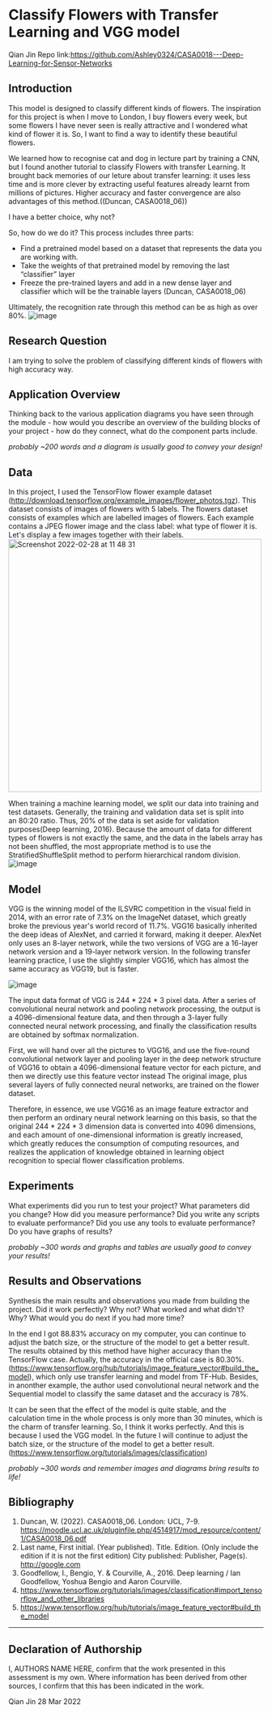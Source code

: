 # Classify Flowers with Transfer Learning and VGG model
Qian Jin
Repo link:https://github.com/Ashley0324/CASA0018---Deep-Learning-for-Sensor-Networks

## Introduction
This model is designed to classify different kinds of flowers. The inspiration for this project is when I move to London, I buy flowers every week, but some flowers I have never seen is really attractive and I wondered what kind of flower it is. So, I want to find a way to identify these beautiful flowers.

We learned how to recognise cat and dog in lecture part by training a CNN, but I found another tutorial to classify Flowers with transfer Learning. It brought back memories of our leture about transfer learning: it uses less time and is more clever by extracting useful features already learnt from millions of pictures. Higher accuracy and faster convergence are also advantages of this method.((Duncan, CASA0018_06))

I have a better choice, why not?

So, how do we do it? This process includes three parts:

- Find a pretrained model based on a dataset that represents the data you are working with. 
- Take the weights of that pretrained model by removing the last “classifier” layer 
- Freeze the pre-trained layers and add in a new dense layer and classifier which will be the trainable layers
(Duncan, CASA0018_06)

Ultimately, the recognition rate through this method can be as high as over 80%.
![image](https://user-images.githubusercontent.com/99146042/155976249-116852f7-f7ae-4250-98a0-c0246de7d439.png)

## Research Question
I am trying to solve the problem of classifying different kinds of flowers with high accuracy way.

## Application Overview
Thinking back to the various application diagrams you have seen through the module - how would you describe an overview of the building blocks of your project - how do they connect, what do the component parts include.

*probably ~200 words and a diagram is usually good to convey your design!*

## Data
In this project, I used the TensorFlow flower example dataset (http://download.tensorflow.org/example_images/flower_photos.tgz). This dataset consists of images of flowers with 5 labels.  The flowers dataset consists of examples which are labelled images of flowers. Each example contains a JPEG flower image and the class label: what type of flower it is. Let's display a few images together with their labels.
<img width="500" alt="Screenshot 2022-02-28 at 11 48 31" src="https://user-images.githubusercontent.com/99146042/155981071-ff8feabd-cc10-4736-ac81-0088386409a0.png">

When training a machine learning model, we split our data into training and test datasets. Generally, the training and validation data set is split into an 80:20 ratio. Thus, 20% of the data is set aside for validation purposes(Deep learning, 2016). Because the amount of data for different types of flowers is not exactly the same, and the data in the labels array has not been shuffled, the most appropriate method is to use the StratifiedShuffleSplit method to perform hierarchical random division.
![image](https://user-images.githubusercontent.com/99146042/155981144-0033e208-cf7a-4f97-9def-e220e83a4102.png)


## Model
VGG is the winning model of the ILSVRC competition in the visual field in 2014, with an error rate of 7.3% on the ImageNet dataset, which greatly broke the previous year's world record of 11.7%. VGG16 basically inherited the deep ideas of AlexNet, and carried it forward, making it deeper. AlexNet only uses an 8-layer network, while the two versions of VGG are a 16-layer network version and a 19-layer network version. In the following transfer learning practice, I use the slightly simpler VGG16, which has almost the same accuracy as VGG19, but is faster.

![image](https://user-images.githubusercontent.com/99146042/155983752-3a0fa4bb-8911-4364-a047-cbde8c68327d.png)

The input data format of VGG is 244 * 224 * 3 pixel data. After a series of convolutional neural network and pooling network processing, the output is a 4096-dimensional feature data, and then through a 3-layer fully connected neural network processing, and finally the classification results are obtained by softmax normalization.

First, we will hand over all the pictures to VGG16, and use the five-round convolutional network layer and pooling layer in the deep network structure of VGG16 to obtain a 4096-dimensional feature vector for each picture, and then we directly use this feature vector instead The original image, plus several layers of fully connected neural networks, are trained on the flower dataset.

Therefore, in essence, we use VGG16 as an image feature extractor and then perform an ordinary neural network learning on this basis, so that the original 244 * 224 * 3 dimension data is converted into 4096 dimensions, and each amount of one-dimensional information is greatly increased, which greatly reduces the consumption of computing resources, and realizes the application of knowledge obtained in learning object recognition to special flower classification problems.


## Experiments
What experiments did you run to test your project? What parameters did you change? How did you measure performance? Did you write any scripts to evaluate performance? Did you use any tools to evaluate performance? Do you have graphs of results? 

*probably ~300 words and graphs and tables are usually good to convey your results!*

## Results and Observations
Synthesis the main results and observations you made from building the project. Did it work perfectly? Why not? What worked and what didn't? Why? What would you do next if you had more time?  

In the end I got 88.83% accuracy on my computer, you can continue to adjust the batch size, or the structure of the model to get a better result. The results obtained by this method have higher accuracy than the TensorFlow case. Actually, the accuracy in the official case is 80.30%.(https://www.tensorflow.org/hub/tutorials/image_feature_vector#build_the_model), which only use transfer learning and model from TF-Hub. Besides, in anonther example, the author used convolutional neural network and the Sequential model to classify the same dataset and the accuracy is 78%.

It can be seen that the effect of the model is quite stable, and the calculation time in the whole process is only more than 30 minutes, which is the charm of transfer learning. So, I think it works perfectly. And this is because I used the VGG model. In the future I will continue to adjust the batch size, or the structure of the model to get a better result.(https://www.tensorflow.org/tutorials/images/classification)

*probably ~300 words and remember images and diagrams bring results to life!*

## Bibliography

1. Duncan, W. (2022). CASA0018_06. London: UCL, 7-9. https://moodle.ucl.ac.uk/pluginfile.php/4514917/mod_resource/content/1/CASA0018_06.pdf
2. Last name, First initial. (Year published). Title. Edition. (Only include the edition if it is not the first edition) City published: Publisher, Page(s). http://google.com
3. Goodfellow, I., Bengio, Y. & Courville, A., 2016. Deep learning / Ian Goodfellow, Yoshua Bengio and Aaron Courville.
4. https://www.tensorflow.org/tutorials/images/classification#import_tensorflow_and_other_libraries
5. https://www.tensorflow.org/hub/tutorials/image_feature_vector#build_the_model

----

## Declaration of Authorship

I, AUTHORS NAME HERE, confirm that the work presented in this assessment is my own. Where information has been derived from other sources, I confirm that this has been indicated in the work.

Qian Jin
28 Mar 2022
